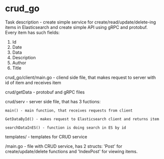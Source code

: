 # crud_go
Task description - create simple service for create/read/update/delete-ing items in Elasticsearch and create simple API using gRPC and protobuf.
Every item has such fields:
  1) Id
  2) Date
  3) Data
  4) Description
  5) Author
  6) Title
    
crud_go/client/main.go - cliend side file, that makes request to server with id of item and receives item

crud/getData - protobuf and gRPC files

crud/serv - server side file, that has 3 fuctions:

    main() - main function, that receives requests from client
  
    GetDataById() - makes request to Elasticsearch client and returns item
  
    searchDataInES() - function is doing search in ES by id
  
templates/ - templates for CRUD service

/main.go - file with CRUD service, has 2 structs: 'Post' for create/update/delete functions and 'IndexPost' for viewing items.
